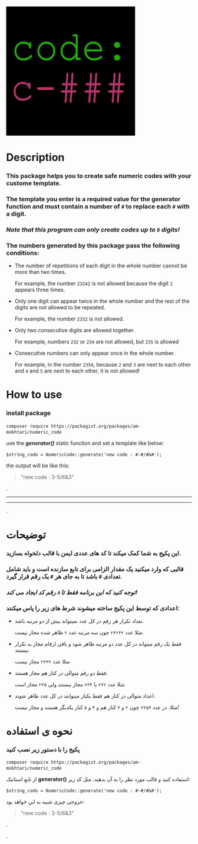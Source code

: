 ![logo](./icon.jpg)

# Description
### This package helps you to create safe numeric codes with your custome template.  
### The template you enter is a required value for the generator function and must contain a number of `#` to replace each `#` with a digit.

### _Note that this program can only create codes up to `8` digits!_

### The numbers generated by this package pass the following conditions:

- The number of repetitions of each digit in the whole number cannot be more than two times.

  For example, the number `23242` is not allowed because the digit `2` appears three times.

- Only one digit can appear twice in the whole number and the rest of the digits are not allowed to be repeated.

  For example, the number `2332` is not allowed.

- Only two consecutive digits are allowed together.

  For example, numbers `232` or `234` are not allowed, but `235` is allowed

- Consecutive numbers can only appear once in the whole number.

  For example, in the number `2354`, because `2` and `3` are next to each other and `4` and `5` are next to each other, it is not allowed!

# How to use
### install package
```
composer require https://packagist.org/packages/am-mokhtari/numeric_code
```

use the ***generator()*** static function and set a template like below:
```
$string_code = NumericCode::generate('new code : #-#/#&#');
```
the output will be like this:
> "new code : 3-5/6&3"

.

----
----

.


# توضیحات
### این پکیج به شما کمک میکند تا کد های عددی ایمن با قالب دلخواه بسازید.  
### قالبی که وارد میکنید یک مقدار الزامی برای تابع سازنده است و باید شامل تعدادی `#` باشد تا به جای هر `#` یک رقم قرار گیرد.

### *توجه کنید که این برنامه فقط تا `۸` رقم کد ایجاد می کند!*

### اعدادی که توسط این پکیج ساخته میشوند شرط های زیر را پاس میکنند:
- تعداد تکرار هر رقم در کل عدد نمیتواند بیش از دو مرتبه باشد.
  
  مثلا عدد `۲۳۲۴۲` چون سه مرتبه عدد `۲` ظاهر شده مجاز نیست.

- فقط یک رقم میتواند در کل عدد دو مرتبه ظاهر شود و باقی ارقام مجاز به تکرار نیستند.

  مثلا عدد `۲۳۳۲` مجاز نیست.

- فقط دو رقم متوالی در کنار هم مجاز هستند.

  مثلا عدد `۲۳۲` یا `۲۳۴` مجاز نیستند ولی `۲۳۵` مجاز است

- اعداد متوالی در کنار هم فقط یکبار میتوانند در کل عدد ظاهر شوند.
  
  مثلا، در عدد `۲۳۵۴` چون `۲` و `۳` کنار هم و `۴` و `۵` کنار یکدیگر هستند و مجاز نیست!

# نحوه ی استفاده
### پکیج را با دستور زیر نصب کنید
```
composer require https://packagist.org/packages/am-mokhtari/numeric_code
```

از تابع استاتیک **generator()** استفاده کنید و قالب مورد نظر را به آن بدهید، مثل کد زیر:
```
$string_code = NumericCode::generate('new code : #-#/#&#');
```
خروجی چیزی شبیه به این خواهد بود:
> "new code : 3-5/6&3"

.

.
